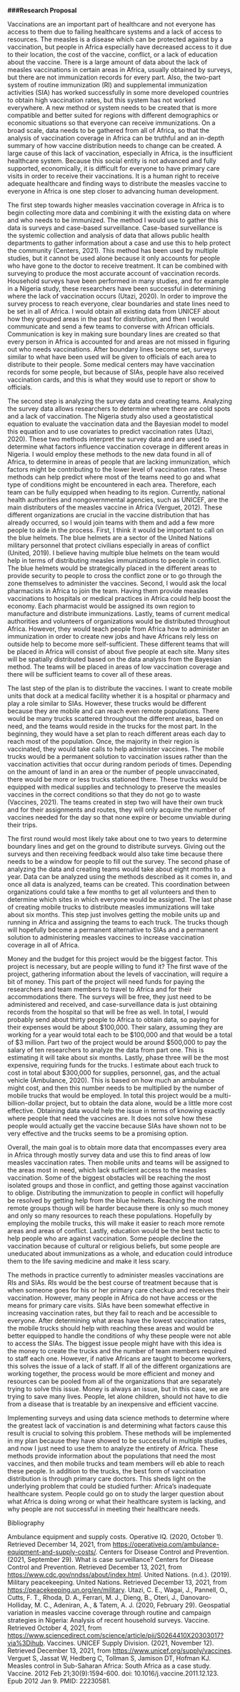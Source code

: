 **###Research Proposal**

Vaccinations are an important part of healthcare and not everyone has access to them due to failing healthcare systems and a lack of access to resources. The measles is a disease which can be protected against by a vaccination, but people in Africa especially have decreased access to it due to their location, the cost of the vaccine, conflict, or a lack of education about the vaccine. There is a large amount of data about the lack of measles vaccinations in certain areas in Africa, usually obtained by surveys, but there are not immunization records for every part. Also, the two-part system of routine immunization (RI) and supplemental immunization activities (SIA) has worked successfully in some more developed countries to obtain high vaccination rates, but this system has not worked everywhere. A new method or system needs to be created that is more compatible and better suited for regions with different demographics or economic situations so that everyone can receive immunizations. On a broad scale, data needs to be gathered from all of Africa, so that the analysis of vaccination coverage in Africa can be truthful and an in-depth summary of how vaccine distribution needs to change can be created. A large cause of this lack of vaccination, especially in Africa, is the insufficient healthcare system. Because this social entity is not advanced and fully supported, economically, it is difficult for everyone to have primary care visits in order to receive their vaccinations. It is a human right to receive adequate healthcare and finding ways to distribute the measles vaccine to everyone in Africa is one step closer to advancing human development. 

The first step towards higher measles vaccination coverage in Africa is to begin collecting more data and combining it with the existing data on where and who needs to be immunized. The method I would use to gather this data is surveys and case-based surveillance. Case-based surveillance is the systemic collection and analysis of data that allows public health departments to gather information about a case and use this to help protect the community (Centers, 2021). This method has been used by multiple studies, but it cannot be used alone because it only accounts for people who have gone to the doctor to receive treatment. It can be combined with surveying to produce the most accurate account of vaccination records. Household surveys have been performed in many studies, and for example in a Nigeria study, these researchers have been successful in determining where the lack of vaccination occurs (Utazi, 2020). In order to improve the survey process to reach everyone, clear boundaries and state lines need to be set in all of Africa. I would obtain all existing data from UNICEF about how they grouped areas in the past for distribution, and then I would communicate and send a few teams to converse with African officials. Communication is key in making sure boundary lines are created so that every person in Africa is accounted for and areas are not missed in figuring out who needs vaccinations. After boundary lines become set, surveys similar to what have been used will be given to officials of each area to distribute to their people. Some medical centers may have vaccination records for some people, but because of SIAs, people have also received vaccination cards, and this is what they would use to report or show to officials. 

The second step is analyzing the survey data and creating teams. Analyzing the survey data allows researchers to determine where there are cold spots and a lack of vaccination. The Nigeria study also used a geostatistical equation to evaluate the vaccination data and the Bayesian model to model this equation and to use covariates to predict vaccination rates (Utazi, 2020). These two methods interpret the survey data and are used to determine what factors influence vaccination coverage in different areas in Nigeria. I would employ these methods to the new data found in all of Africa, to determine in areas of people that are lacking immunization, which factors might be contributing to the lower level of vaccination rates. These methods can help predict where most of the teams need to go and what type of conditions might be encountered in each area. Therefore, each team can be fully equipped when heading to its region. Currently, national health authorities and nongovernmental agencies, such as UNICEF, are the main distributers of the measles vaccine in Africa (Verguet, 2012). These different organizations are crucial in the vaccine distribution that has already occurred, so I would join teams with them and add a few more people to aide in the process. First, I think it would be important to call on the blue helmets. The blue helmets are a sector of the United Nations military personnel that protect civilians especially in areas of conflict (United, 2019). I believe having multiple blue helmets on the team would help in terms of distributing measles immunizations to people in conflict. The blue helmets would be strategically placed in the different areas to provide security to people to cross the conflict zone or to go through the zone themselves to administer the vaccines. Second, I would ask the local pharmacists in Africa to join the team. Having them provide measles vaccinations to hospitals or medical practices in Africa could help boost the economy. Each pharmacist would be assigned its own region to manufacture and distribute immunizations. Lastly, teams of current medical authorities and volunteers of organizations would be distributed throughout Africa. However, they would teach people from Africa how to administer an immunization in order to create new jobs and have Africans rely less on outside help to become more self-sufficient. These different teams that will be placed in Africa will consist of about five people at each site. Many sites will be spatially distributed based on the data analysis from the Bayesian method. The teams will be placed in areas of low vaccination coverage and there will be sufficient teams to cover all of these areas.  

The last step of the plan is to distribute the vaccines. I want to create mobile units that dock at a medical facility whether it is a hospital or pharmacy and play a role similar to SIAs. However, these trucks would be different because they are mobile and can reach even remote populations. There would be many trucks scattered throughout the different areas, based on need, and the teams would reside in the trucks for the most part. In the beginning, they would have a set plan to reach different areas each day to reach most of the population. Once, the majority in their region is vaccinated, they would take calls to help administer vaccines. The mobile trucks would be a permanent solution to vaccination issues rather than the vaccination activities that occur during random periods of times. Depending on the amount of land in an area or the number of people unvaccinated, there would be more or less trucks stationed there. These trucks would be equipped with medical supplies and technology to preserve the measles vaccines in the correct conditions so that they do not go to waste (Vaccines, 2021). The teams created in step two will have their own truck and for their assignments and routes, they will only acquire the number of vaccines needed for the day so that none expire or become unviable during their trips. 

The first round would most likely take about one to two years to determine boundary lines and get on the ground to distribute surveys. Giving out the surveys and then receiving feedback would also take time because there needs to be a window for people to fill out the survey. The second phase of analyzing the data and creating teams would take about eight months to a year. Data can be analyzed using the methods described as it comes in, and once all data is analyzed, teams can be created. This coordination between organizations could take a few months to get all volunteers and then to determine which sites in which everyone would be assigned. The last phase of creating mobile trucks to distribute measles immunizations will take about six months. This step just involves getting the mobile units up and running in Africa and assigning the teams to each truck. The trucks though will hopefully become a permanent alternative to SIAs and a permanent solution to administering measles vaccines to increase vaccination coverage in all of Africa. 

Money and the budget for this project would be the biggest factor. This project is necessary, but are people willing to fund it? The first wave of the project, gathering information about the levels of vaccination, will require a bit of money. This part of the project will need funds for paying the researchers and team members to travel to Africa and for their accommodations there. The surveys will be free, they just need to be administered and received, and case-surveillance data is just obtaining records from the hospital so that will be free as well. In total, I would probably send about thirty people to Africa to obtain data, so paying for their expenses would be about $100,000. Their salary, assuming they are working for a year would total each to be $100,000 and that would be a total of $3 million. Part two of the project would be around $500,000 to pay the salary of ten researchers to analyze the data from part one. This is estimating it will take about six months. Lastly, phase three will be the most expensive, requiring funds for the trucks. I estimate about each truck to cost in total about $300,000 for supplies, personnel, gas, and the actual vehicle (Ambulance, 2020). This is based on how much an ambulance might cost, and then this number needs to be multiplied by the number of mobile trucks that would be employed. In total this project would be a multi-billion-dollar project, but to obtain the data alone, would be a little more cost effective. Obtaining data would help the issue in terms of knowing exactly where people that need the vaccines are. It does not solve how these people would actually get the vaccine because SIAs have shown not to be very effective and the trucks seems to be a promising option. 

Overall, the main goal is to obtain more data that encompasses every area in Africa through mostly survey data and use this to find areas of low measles vaccination rates. Then mobile units and teams will be assigned to the areas most in need, which lack sufficient access to the measles vaccination. Some of the biggest obstacles will be reaching the most isolated groups and those in conflict, and getting those against vaccination to oblige. Distributing the immunization to people in conflict will hopefully be resolved by getting help from the blue helmets. Reaching the most remote groups though will be harder because there is only so much money and only so many resources to reach these populations. Hopefully by employing the mobile trucks, this will make it easier to reach more remote areas and areas of conflict. Lastly, education would be the best tactic to help people who are against vaccination. Some people decline the vaccination because of cultural or religious beliefs, but some people are uneducated about immunizations as a whole, and education could introduce them to the life saving medicine and make it less scary. 

The methods in practice currently to administer measles vaccinations are RIs and SIAs. RIs would be the best course of treatment because that is when someone goes for his or her primary care checkup and receives their vaccination. However, many people in Africa do not have access or the means for primary care visits. SIAs have been somewhat effective in increasing vaccination rates, but they fail to reach and be accessible to everyone. After determining what areas have the lowest vaccination rates, the mobile trucks should help with reaching these areas and would be better equipped to handle the conditions of why these people were not able to access the SIAs. The biggest issue people might have with this idea is the money to create the trucks and the number of team members required to staff each one. However, if native Africans are taught to become workers, this solves the issue of a lack of staff. If all of the different organizations are working together, the process would be more efficient and money and resources can be pooled from all of the organizations that are separately trying to solve this issue. Money is always an issue, but in this case, we are trying to save many lives. People, let alone children, should not have to die from a disease that is treatable by an inexpensive and efficient vaccine.  

Implementing surveys and using data science methods to determine where the greatest lack of vaccination is and determining what factors cause this result is crucial to solving this problem. These methods will be implemented in my plan because they have showed to be successful in multiple studies, and now I just need to use them to analyze the entirety of Africa.  These methods provide information about the populations that need the most vaccines, and then mobile trucks and team members will eb able to reach these people. In addition to the trucks, the best form of vaccination distribution is through primary care doctors. This sheds light on the underlying problem that could be studied further: Africa’s inadequate healthcare system. People could go on to study the larger question about what Africa is doing wrong or what their healthcare system is lacking, and why people are not successful in meeting their healthcare needs.  



Bibliography

Ambulance equipment and supply costs. Operative IQ. (2020, October 1). Retrieved December 14, 2021, from https://operativeiq.com/ambulance-equipment-and-supply-costs/. 
Centers for Disease Control and Prevention. (2021, September 29). What is case surveillance? Centers for Disease Control and Prevention. Retrieved December 13, 2021, from https://www.cdc.gov/nndss/about/index.html. 
United Nations. (n.d.). (2019). Military peacekeeping. United Nations. Retrieved December 13, 2021, from https://peacekeeping.un.org/en/military. 
Utazi, C. E., Wagai, J., Pannell, O., Cutts, F. T., Rhoda, D. A., Ferrari, M. J., Dieng, B., Oteri, J., Danovaro-Holliday, M. C., Adeniran, A., & Tatem, A. J. (2020, February 29). Geospatial variation in measles vaccine coverage through routine and campaign strategies in Nigeria: Analysis of recent household surveys. Vaccine. Retrieved October 4, 2021, from https://www.sciencedirect.com/science/article/pii/S0264410X20303017?via%3Dihub.
Vaccines. UNICEF Supply Division. (2021, November 12). Retrieved December 13, 2021, from https://www.unicef.org/supply/vaccines. 
Verguet S, Jassat W, Hedberg C, Tollman S, Jamison DT, Hofman KJ. Measles control in Sub-Saharan Africa: South Africa as a case study. Vaccine. 2012 Feb 21;30(9):1594-600. doi: 10.1016/j.vaccine.2011.12.123. Epub 2012 Jan 9. PMID: 22230581.





